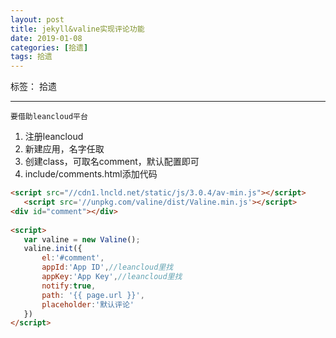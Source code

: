 ```yaml
---
layout: post
title: jekyll&valine实现评论功能
date: 2019-01-08
categories: [拾遗]
tags: 拾遗
---
```

<!--more-->

标签： 拾遗

---

```要借助leancloud平台```

 1. 注册leancloud
 2. 新建应用，名字任取
 3. 创建class，可取名comment，默认配置即可
 4. include/comments.html添加代码
 
 ```html
 <script src="//cdn1.lncld.net/static/js/3.0.4/av-min.js"></script>
    <script src='//unpkg.com/valine/dist/Valine.min.js'></script>
<div id="comment"></div>
    
<script>
    var valine = new Valine();
    valine.init({
        el:'#comment',
        appId:'App ID',//leancloud里找
        appKey:'App Key',//leancloud里找
        notify:true,
        path: '{{ page.url }}',
        placeholder:'默认评论'
    })
</script>
```


